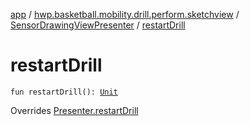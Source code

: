 [app](../../index.md) / [hwp.basketball.mobility.drill.perform.sketchview](../index.md) / [SensorDrawingViewPresenter](index.md) / [restartDrill](.)

# restartDrill

`fun restartDrill(): `[`Unit`](https://kotlinlang.org/api/latest/jvm/stdlib/kotlin/-unit/index.html)

Overrides [Presenter.restartDrill](../-sensor-drawing-view-view-contract/-presenter/restart-drill.md)

